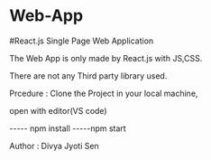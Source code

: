 # Web-App


#React.js Single Page Web Application

The Web App is only made by React.js with JS,CSS.

There are not any Third party library used.

Prcedure : Clone the Project in your local machine,

open with editor(VS code)

----- npm install
 -----npm start
 

Author : Divya Jyoti Sen
